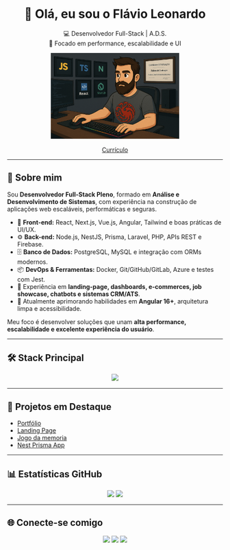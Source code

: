 <div align="center">

# 👋 Olá, eu sou o Flávio Leonardo  

💻 Desenvolvedor Full-Stack | A.D.S.  
🚀 Focado em performance, escalabilidade e UI

<img src="https://github.com/LeonardoMachado30/LeonardoMachado30/blob/main/ChatGPT%20Image%201%20de%20jul.%20de%202025%2C%2008_52_10.png" alt="Dev Avatar" width="300"/>

[Currículo](https://drive.google.com/file/d/1Co7f_VfKaO85vLH0TLYLVLEj-wGxTW7p/view?usp=sharing)

</div>

---

## 🚀 Sobre mim
Sou **Desenvolvedor Full-Stack Pleno**, formado em **Análise e Desenvolvimento de Sistemas**, com experiência na construção de aplicações web escaláveis, performáticas e seguras.  

- 🎨 **Front-end:** React, Next.js, Vue.js, Angular, Tailwind e boas práticas de UI/UX.  
- ⚙️ **Back-end:** Node.js, NestJS, Prisma, Laravel, PHP, APIs REST e Firebase.  
- 🗄️ **Banco de Dados:** PostgreSQL, MySQL e integração com ORMs modernos.  
- 📦 **DevOps & Ferramentas:** Docker, Git/GitHub/GitLab, Azure e testes com Jest.  
- 🧩 Experiência em **landing-page, dashboards, e-commerces, job showcase, chatbots e sistemas CRM/ATS**.
- 🚀 Atualmente aprimorando habilidades em **Angular 16+**, arquitetura limpa e acessibilidade.

Meu foco é desenvolver soluções que unam **alta performance, escalabilidade e excelente experiência do usuário**.

---

## 🛠️ Stack Principal
<p align="center">
  <img src="https://skillicons.dev/icons?i=html,css,js,ts,react,vue,angular,tailwind,bootstrap,sass,nodejs,nestjs,nextjs,nuxtjs,prisma,php,laravel,mysql,postgres,docker,jest,git,github,gitlab,azure" />
</p>

---

## 📌 Projetos em Destaque
- [Portfólio](https://github.com/LeonardoMachado30/React__app__portifolio)  
- [Landing Page](https://github.com/LeonardoMachado30/landing-page)  
- [Jogo da memoria](https://github.com/LeonardoMachado30/jogo-da-memoria)  
- [Nest Prisma App](https://github.com/LeonardoMachado30/nest-prisma-app)  

---

## 📊 Estatísticas GitHub
<p align="center">
  <img src="https://github-readme-stats.vercel.app/api?username=LeonardoMachado30&show_icons=true&theme=radical&hide=issues&locale=pt-br" height="150"/>
  <img src="https://github-readme-stats.vercel.app/api/top-langs/?username=LeonardoMachado30&layout=compact&theme=radical&locale=pt-br" height="150"/>
</p>

---

## 🌐 Conecte-se comigo
<p align="center">
  <a href="https://www.linkedin.com/in/leo-front-end/" target="_blank"><img src="https://cdn-icons-png.flaticon.com/512/174/174857.png" width="30"/></a>
  <a href="mailto:flmp.leonardo@gmail.com"><img src="https://imagepng.org/wp-content/uploads/2018/03/gmail-cone-icon.png" width="30"/></a>
  <a href="https://api.whatsapp.com/send?phone=5561981095126" target="_blank"><img src="https://cdn-icons-png.flaticon.com/512/733/733585.png" width="30"/></a>
</p>
